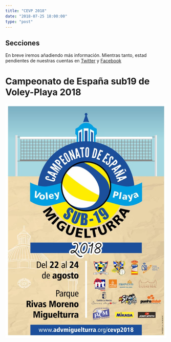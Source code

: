 ```yaml
---
title: "CEVP 2018"
date: "2018-07-25 18:00:00"
type: "post"
---
```


<aside>
<h2>Secciones</h2>

<p>En breve iremos añadiendo más información. Mientras tanto, estad
pendientes de nuestras cuentas en <a
href="https://www.twitter.com/advmiguelturra">Twitter</a> y <a
href="https://www.facebook.com/advmiguelturra">Facebook</a></p>

<!-- <p><a href="#Participantes"></a>Participantes</p> -->
<!-- <p><a href="#Grupos"></a>Grupos</p> -->
<!-- <p><a href="#Resultados"></a>Resultados</p> -->
<!-- <p><a href="#Fotos"></a>Fotos</p> -->
<!-- <p><a href="#Streaming"></a>Streaming</p> -->
<!-- <p><a href="#Instalaciones"></a>Instalaciones</p> -->
<!-- <p><a href="#Organización"></a>Organización y Colaboradores</p> -->
</aside>

# Campeonato de España sub19 de Voley-Playa 2018

![Cartel del Campeonato](cartel-cevp2018.jpg)


